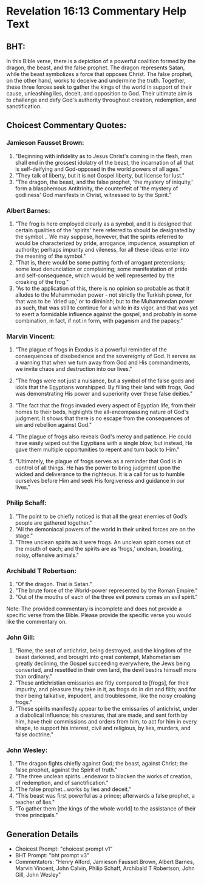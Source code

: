 # Revelation 16:13 Commentary Help Text

## BHT:
In this Bible verse, there is a depiction of a powerful coalition formed by the dragon, the beast, and the false prophet. The dragon represents Satan, while the beast symbolizes a force that opposes Christ. The false prophet, on the other hand, works to deceive and undermine the truth. Together, these three forces seek to gather the kings of the world in support of their cause, unleashing lies, deceit, and opposition to God. Their ultimate aim is to challenge and defy God's authority throughout creation, redemption, and sanctification.

## Choicest Commentary Quotes:
### Jamieson Fausset Brown:
1. "Beginning with infidelity as to Jesus Christ's coming in the flesh, men shall end in the grossest idolatry of the beast, the incarnation of all that is self-deifying and God-opposed in the world powers of all ages."
2. "They talk of liberty, but it is not Gospel liberty, but license for lust."
3. "The dragon, the beast, and the false prophet, 'the mystery of iniquity,' form a blasphemous Antitrinity, the counterfeit of 'the mystery of godliness' God manifests in Christ, witnessed to by the Spirit."

### Albert Barnes:
1. "The frog is here employed clearly as a symbol, and it is designed that certain qualities of the 'spirits' here referred to should be designated by the symbol... We may suppose, however, that the spirits referred to would be characterized by pride, arrogance, impudence, assumption of authority; perhaps impurity and vileness, for all these ideas enter into the meaning of the symbol."
2. "That is, there would be some putting forth of arrogant pretensions; some loud denunciation or complaining; some manifestation of pride and self-consequence, which would be well represented by the croaking of the frog."
3. "As to the application of this, there is no opinion so probable as that it alludes to the Muhammedan power - not strictly the Turkish power, for that was to be 'dried up,' or to diminish; but to the Muhammedan power as such, that was still to continue for a while in its vigor, and that was yet to exert a formidable influence against the gospel, and probably in some combination, in fact, if not in form, with paganism and the papacy."

### Marvin Vincent:
1. "The plague of frogs in Exodus is a powerful reminder of the consequences of disobedience and the sovereignty of God. It serves as a warning that when we turn away from God and His commandments, we invite chaos and destruction into our lives."

2. "The frogs were not just a nuisance, but a symbol of the false gods and idols that the Egyptians worshipped. By filling their land with frogs, God was demonstrating His power and superiority over these false deities."

3. "The fact that the frogs invaded every aspect of Egyptian life, from their homes to their beds, highlights the all-encompassing nature of God's judgment. It shows that there is no escape from the consequences of sin and rebellion against God."

4. "The plague of frogs also reveals God's mercy and patience. He could have easily wiped out the Egyptians with a single blow, but instead, He gave them multiple opportunities to repent and turn back to Him."

5. "Ultimately, the plague of frogs serves as a reminder that God is in control of all things. He has the power to bring judgment upon the wicked and deliverance to the righteous. It is a call for us to humble ourselves before Him and seek His forgiveness and guidance in our lives."

### Philip Schaff:
1. "The point to be chiefly noticed is that all the great enemies of God’s people are gathered together."
2. "All the demoniacal powers of the world in their united forces are on the stage."
3. "Three unclean spirits as it were frogs. An unclean spirit comes out of the mouth of each; and the spirits are as ‘frogs,’ unclean, boasting, noisy, offensive animals."

### Archibald T Robertson:
1. "Of the dragon. That is Satan."
2. "The brute force of the World-power represented by the Roman Empire."
3. "Out of the mouths of each of the three evil powers comes an evil spirit."

Note: The provided commentary is incomplete and does not provide a specific verse from the Bible. Please provide the specific verse you would like the commentary on.

### John Gill:
1. "Rome, the seat of antichrist, being destroyed, and the kingdom of the beast darkened, and brought into great contempt, Mahometanism greatly declining, the Gospel succeeding everywhere, the Jews being converted, and resettled in their own land, the devil bestirs himself more than ordinary."
2. "These antichristian emissaries are fitly compared to [frogs], for their impurity, and pleasure they take in it, as frogs do in dirt and filth; and for their being talkative, impudent, and troublesome, like the noisy croaking frogs."
3. "These spirits manifestly appear to be the emissaries of antichrist, under a diabolical influence; his creatures, that are made, and sent forth by him, have their commissions and orders from him, to act for him in every shape, to support his interest, civil and religious, by lies, murders, and false doctrine."

### John Wesley:
1. "The dragon fights chiefly against God; the beast, against Christ; the false prophet, against the Spirit of truth."
2. "The three unclean spirits...endeavor to blacken the works of creation, of redemption, and of sanctification."
3. "The false prophet...works by lies and deceit."
4. "This beast was first powerful as a prince; afterwards a false prophet, a teacher of lies."
5. "To gather them [the kings of the whole world] to the assistance of their three principals."


## Generation Details
- Choicest Prompt: "choicest prompt v1"
- BHT Prompt: "bht prompt v3"
- Commentators: "Henry Alford, Jamieson Fausset Brown, Albert Barnes, Marvin Vincent, John Calvin, Philip Schaff, Archibald T Robertson, John Gill, John Wesley"
